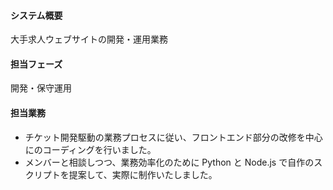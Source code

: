 #### システム概要
大手求人ウェブサイトの開発・運用業務

#### 担当フェーズ
開発・保守運用

#### 担当業務
 - チケット開発駆動の業務プロセスに従い、フロントエンド部分の改修を中心にのコーディングを行いました。
 - メンバーと相談しつつ、業務効率化のために Python と Node.js で自作のスクリプトを提案して、実際に制作いたしました。
